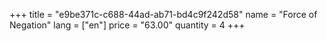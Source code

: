 +++
title = "e9be371c-c688-44ad-ab71-bd4c9f242d58"
name = "Force of Negation"
lang = ["en"]
price = "63.00"
quantity = 4
+++
